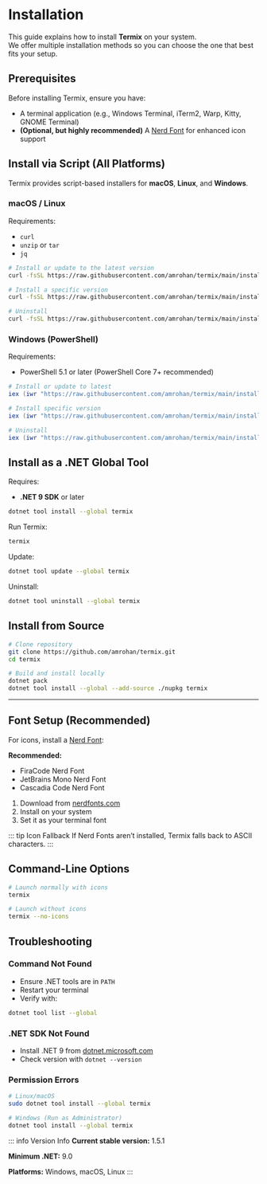 # Installation

This guide explains how to install **Termix** on your system.  
We offer multiple installation methods so you can choose the one that best fits your setup.

## Prerequisites

Before installing Termix, ensure you have:

- A terminal application (e.g., Windows Terminal, iTerm2, Warp, Kitty, GNOME Terminal)
- **(Optional, but highly recommended)** A [Nerd Font](https://www.nerdfonts.com/) for enhanced icon support

## Install via Script (All Platforms) <Badge type="tip" text="Recommended"/>

Termix provides script-based installers for **macOS**, **Linux**, and **Windows**.

### macOS / Linux

Requirements:

* `curl`
* `unzip` or `tar`
* `jq`

```bash
# Install or update to the latest version
curl -fsSL https://raw.githubusercontent.com/amrohan/termix/main/install.sh | bash

# Install a specific version
curl -fsSL https://raw.githubusercontent.com/amrohan/termix/main/install.sh | bash -s v1.5.0

# Uninstall
curl -fsSL https://raw.githubusercontent.com/amrohan/termix/main/install.sh | bash -s uninstall
```

### Windows (PowerShell)

Requirements:

* PowerShell 5.1 or later (PowerShell Core 7+ recommended)

```powershell
# Install or update to latest
iex (iwr "https://raw.githubusercontent.com/amrohan/termix/main/install.ps1")

# Install specific version
iex (iwr "https://raw.githubusercontent.com/amrohan/termix/main/install.ps1") -Tag v1.5.0

# Uninstall
iex (iwr "https://raw.githubusercontent.com/amrohan/termix/main/install.ps1") -Uninstall
```

## Install as a .NET Global Tool

Requires:

* **.NET 9 SDK** or later

```bash
dotnet tool install --global termix
```

Run Termix:

```bash
termix
```

Update:

```bash
dotnet tool update --global termix
```

Uninstall:

```bash
dotnet tool uninstall --global termix
```

## Install from Source

```bash
# Clone repository
git clone https://github.com/amrohan/termix.git
cd termix

# Build and install locally
dotnet pack
dotnet tool install --global --add-source ./nupkg termix
```

---

## Font Setup (Recommended)

For icons, install a [Nerd Font](https://www.nerdfonts.com/):

**Recommended:**

* FiraCode Nerd Font
* JetBrains Mono Nerd Font
* Cascadia Code Nerd Font

1. Download from [nerdfonts.com](https://www.nerdfonts.com/)
2. Install on your system
3. Set it as your terminal font

::: tip Icon Fallback
If Nerd Fonts aren’t installed, Termix falls back to ASCII characters.
:::


## Command-Line Options

```bash
# Launch normally with icons
termix

# Launch without icons
termix --no-icons
```

## Troubleshooting

### Command Not Found

* Ensure .NET tools are in `PATH`
* Restart your terminal
* Verify with:

```bash
dotnet tool list --global
```

### .NET SDK Not Found

* Install .NET 9 from [dotnet.microsoft.com](https://dotnet.microsoft.com/)
* Check version with `dotnet --version`

### Permission Errors

```bash
# Linux/macOS
sudo dotnet tool install --global termix

# Windows (Run as Administrator)
dotnet tool install --global termix
```

::: info Version Info
**Current stable version:** 1.5.1

**Minimum .NET:** 9.0

**Platforms:** Windows, macOS, Linux
:::
